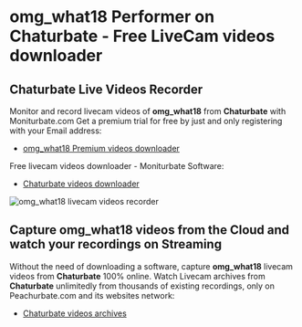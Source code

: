 # omg_what18 Performer on Chaturbate - Free LiveCam videos downloader

## Chaturbate Live Videos Recorder

Monitor and record livecam videos of **omg_what18** from **Chaturbate** with Moniturbate.com
Get a premium trial for free by just and only registering with your Email address:
* [omg_what18 Premium videos downloader](https://moniturbate.com/request-demo-licence-key.html)

Free livecam videos downloader - Moniturbate Software:
* [Chaturbate videos downloader](https://moniturbate.com/moniturbate-download-software.html)

![omg_what18 livecam videos recorder](https://peachurnet.com/templates/moniturbate-software.png)


## Capture omg_what18 videos from the Cloud and watch your recordings on Streaming

Without the need of downloading a software, capture **omg_what18** livecam videos from **Chaturbate** 100% online.
Watch Livecam archives from **Chaturbate** unlimitedly from thousands of existing recordings, only on Peachurbate.com and its websites network:
* [Chaturbate videos archives](https://peachurnet.com/)